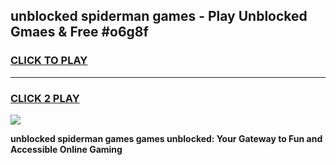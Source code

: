 
## unblocked spiderman games - Play Unblocked Gmaes & Free #o6g8f
<h3>
<a href="https://news.freeplayer.one?title=unblocked_spiderman_games&ref=03M">CLICK TO PLAY</a></h3>
<hr>

<h3>
<a href="https://news.freeplayer.one?title=unblocked_spiderman_games&ref=03M">CLICK 2 PLAY</a>
  
</h3>

<a href="https://news.freeplayer.one?title=unblocked_spiderman_games&ref=03M"><img src="https://clearcache.store/games.png"></a>


**unblocked spiderman games games unblocked: Your Gateway to Fun and Accessible Online Gaming**
